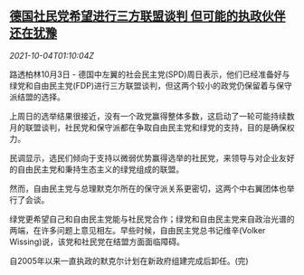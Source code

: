 <!--1633311062000-->
[德国社民党希望进行三方联盟谈判 但可能的执政伙伴还在犹豫](https://cn.reuters.com/article/germany-election-new-alliance-talk-1004-idCNKBS2GU02G)
------

<div><i>2021-10-04T01:10:04Z</i></div><p>路透柏林10月3日 - 德国中左翼的社会民主党(SPD)周日表示，他们已经准备好与绿党和自由民主党(FDP)进行三方联盟谈判，但这两个较小的政党仍保留着与保守派结盟的选择。</p><p>上周日的选举结果很接近，没有一个政党赢得整体多数，这启动了一轮可能持续数月的联盟谈判，社民党和保守派都在争取自由民主党和绿党的支持，目的是确保权力。</p><p>民调显示，选民们倾向于支持以微弱优势赢得选举的社民党，来领导与对企业友好的自由民主党和秉持生态主义的绿党组成的联盟。</p><p>然而，自由民主党与总理默克尔所在的保守派关系更密切，这两个中右翼团体也举行了会谈。</p><p>绿党更希望自己和自由民主党能与社民党合作；绿党和自由民主党来自政治光谱的两端，在许多问题上意见相左。早些时候，自由民主党总书记维辛(Volker Wissing)说，该党和社民党在结盟方面面临障碍。</p><p>自2005年以来一直执政的默克尔计划在新政府组建完成后卸任。(完)</p>
